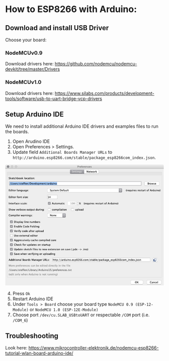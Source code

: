 # How to ESP8266 with Arduino:

## Download and install USB Driver
Choose your board:

### NodeMCUv0.9
Download drivers here: https://github.com/nodemcu/nodemcu-devkit/tree/master/Drivers


### NodeMCUv1.0
Download drivers here: https://www.silabs.com/products/development-tools/software/usb-to-uart-bridge-vcp-drivers

## Setup Arduino IDE
We need to install additional Arduino IDE drivers and examples files to run the boards.
1. Open Arudino IDE
2. Open Preferences > Settings.
3. Update field `Additional Boards Manager URLs` to `http://arduino.esp8266.com/stable/package_esp8266com_index.json`.

![Screenshot](screenshot_arduino.png)

4. Press `Ok`
5. Restart Arduino IDE
6. Under `Tools > Board` choose your board type `NodeMCU 0.9 (ESP-12-Module)` or `NodeMCU 1.0 (ESP-12E-Module)`
7. Choose port `/dev/cu.SLAB_USBtoUART` or respectable `/COM` port (i.e. `/COM_6`)


## Troubleshooting
Look here: https://www.mikrocontroller-elektronik.de/nodemcu-esp8266-tutorial-wlan-board-arduino-ide/

